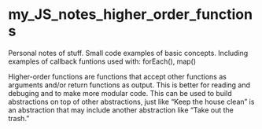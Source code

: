 # my_JS_notes_higher_order_functions
Personal notes of stuff. Small code examples of basic concepts. 
Including examples of callback funtions used with:
forEach(), map()

Higher-order functions are functions that accept other functions as arguments and/or return functions as output. This is better for reading and debuging and to make more modular code. This can be used to build abstractions on top of other abstractions, just like “Keep the house clean” is an abstraction that may include another abstraction like “Take out the trash.”

